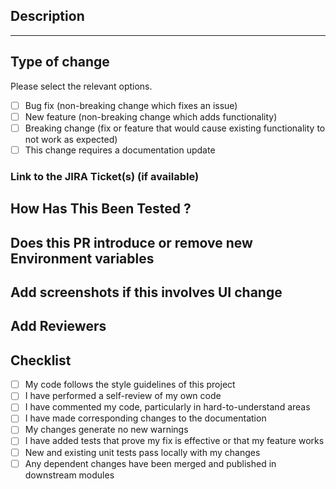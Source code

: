 ## Description
<!-- Please include a summary of the change and which issue is fixed. -->
---
## Type of change

Please select the relevant options.

- [ ] Bug fix (non-breaking change which fixes an issue)
- [ ] New feature (non-breaking change which adds functionality)
- [ ] Breaking change (fix or feature that would cause existing functionality to not work as expected)
- [ ] This change requires a documentation update

### Link to the JIRA Ticket(s) (if available)

## How Has This Been Tested ?
<!-- Please describe the tests that you ran to verify your changes. Please also list any relevant details for your test configuration -->

## Does this PR introduce or remove new Environment variables
<!-- Mention added and deleted variables as a separate list -->

## Add screenshots if this involves UI change 

## Add Reviewers
<!-- Use '@' to mention the reviewers -->

## Checklist

- [ ] My code follows the style guidelines of this project
- [ ] I have performed a self-review of my own code
- [ ] I have commented my code, particularly in hard-to-understand areas
- [ ] I have made corresponding changes to the documentation
- [ ] My changes generate no new warnings
- [ ] I have added tests that prove my fix is effective or that my feature works
- [ ] New and existing unit tests pass locally with my changes
- [ ] Any dependent changes have been merged and published in downstream modules
